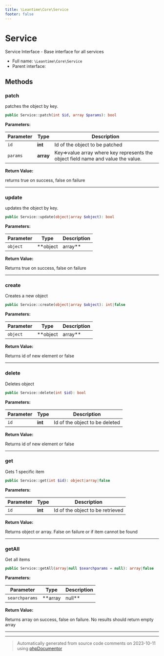 ```yaml
---
title: \Leantime\Core\Service
footer: false
---
```


# Service

Service Interface - Base interface for all services



* Full name: `\Leantime\Core\Service`
* Parent interface: [](../../../classes.md)



## Methods

### patch

patches the object by key.

```php
public Service::patch(int $id, array $params): bool
```








**Parameters:**

| Parameter | Type | Description |
|-----------|------|-------------|
| `id` | **int** | Id of the object to be patched |
| `params` | **array** | Key=&gt;value array where key represents the object field name and value the value. |


**Return Value:**

returns true on success, false on failure



---
### update

updates the object by key.

```php
public Service::update(object|array $object): bool
```








**Parameters:**

| Parameter | Type | Description |
|-----------|------|-------------|
| `object` | **object|array** | expects the entire object to be updated as object or array |


**Return Value:**

Returns true on success, false on failure



---
### create

Creates a new object

```php
public Service::create(object|array $object): int|false
```








**Parameters:**

| Parameter | Type | Description |
|-----------|------|-------------|
| `object` | **object|array** | Object or array to be created |


**Return Value:**

Returns id of new element or false



---
### delete

Deletes object

```php
public Service::delete(int $id): bool
```








**Parameters:**

| Parameter | Type | Description |
|-----------|------|-------------|
| `id` | **int** | Id of the object to be deleted |


**Return Value:**

Returns id of new element or false



---
### get

Gets 1 specific item

```php
public Service::get(int $id): object|array|false
```








**Parameters:**

| Parameter | Type | Description |
|-----------|------|-------------|
| `id` | **int** | Id of the object to be retrieved |


**Return Value:**

Returns object or array. False on failure or if item cannot be found



---
### getAll

Get all items

```php
public Service::getAll(array|null $searchparams = null): array|false
```








**Parameters:**

| Parameter | Type | Description |
|-----------|------|-------------|
| `searchparams` | **array|null** | Search parameters |


**Return Value:**

Returns array on success, false on failure. No results should return empty array



---


---
> Automatically generated from source code comments on 2023-10-11 using [phpDocumentor](http://www.phpdoc.org/)
